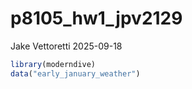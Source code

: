 p8105_hw1_jpv2129
================
Jake Vettoretti
2025-09-18

``` r
library(moderndive)
data("early_january_weather")
```
